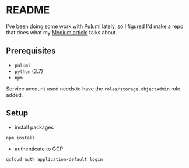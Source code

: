 # README
I've been doing some work with [Pulumi](https://www.pulumi.com) lately, so I figured I'd make a repo that does what my [Medium article](https://medium.com/@glen.yu/diy-google-cloud-storage-replication-using-cloud-functions-51ae3a7124a7) talks about.


## Prerequisites
- `pulumi`
- `python` (3.7)
- `npm`

Service account used needs to have the `roles/storage.objectAdmin` role added. 


## Setup
- install packages
```
npm install
```

- authenticate to GCP
```
gcloud auth application-default login
```

